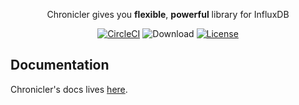 <div align="center">

Chronicler gives you **flexible**, **powerful** library for InfluxDB

[![CircleCI](https://circleci.com/gh/fsanaulla/chronicler.svg?style=shield)](https://circleci.com/gh/fsanaulla/chronicler)
![Download](https://img.shields.io/maven-central/v/com.github.fsanaulla/chronicler-core_2.11.svg)
[![License](http://img.shields.io/:license-Apache%202-blue.svg)](http://www.apache.org/licenses/LICENSE-2.0.txt)
</div>

## Documentation
Chronicler's docs lives [here](https://fsanaulla.github.io/chronicler/).